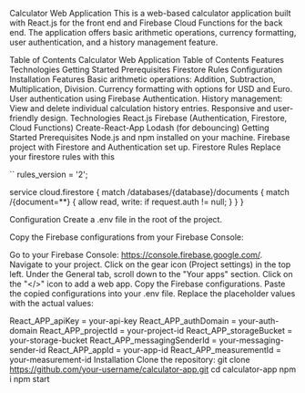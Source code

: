 Calculator Web Application
This is a web-based calculator application built with React.js for the front end and Firebase Cloud Functions for the back end. The application offers basic arithmetic operations, currency formatting, user authentication, and a history management feature.

Table of Contents
Calculator Web Application
Table of Contents
Features
Technologies
Getting Started
Prerequisites
Firestore Rules
Configuration
Installation
Features
Basic arithmetic operations: Addition, Subtraction, Multiplication, Division.
Currency formatting with options for USD and Euro.
User authentication using Firebase Authentication.
History management: View and delete individual calculation history entries.
Responsive and user-friendly design.
Technologies
React.js
Firebase (Authentication, Firestore, Cloud Functions)
Create-React-App
Lodash (for debouncing)
Getting Started
Prerequisites
Node.js and npm installed on your machine.
Firebase project with Firestore and Authentication set up.
Firestore Rules
Replace your firestore rules with this

`` rules_version = '2';

service cloud.firestore { match /databases/{database}/documents { match /{document=**} { allow read, write: if request.auth != null; } } }

Configuration
Create a .env file in the root of the project.

Copy the Firebase configurations from your Firebase Console:

Go to your Firebase Console: https://console.firebase.google.com/.
Navigate to your project.
Click on the gear icon (Project settings) in the top left.
Under the General tab, scroll down to the "Your apps" section.
Click on the "</>" icon to add a web app.
Copy the Firebase configurations.
Paste the copied configurations into your .env file. Replace the placeholder values with the actual values:

React_APP_apiKey = your-api-key
React_APP_authDomain = your-auth-domain
React_APP_projectId = your-project-id
React_APP_storageBucket = your-storage-bucket
React_APP_messagingSenderId = your-messaging-sender-id
React_APP_appId = your-app-id
React_APP_measurementId = your-measurement-id
Installation
Clone the repository:
git clone https://github.com/your-username/calculator-app.git
cd calculator-app
npm i
npm start
